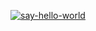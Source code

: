 [![say-hello-world](https://github.com/JuliaGrishaeva87/hexlet-my-first-workflow/actions/workflows/sayHelloWorld.yml/badge.svg)](https://github.com/JuliaGrishaeva87/hexlet-my-first-workflow/actions/workflows/sayHelloWorld.yml)
